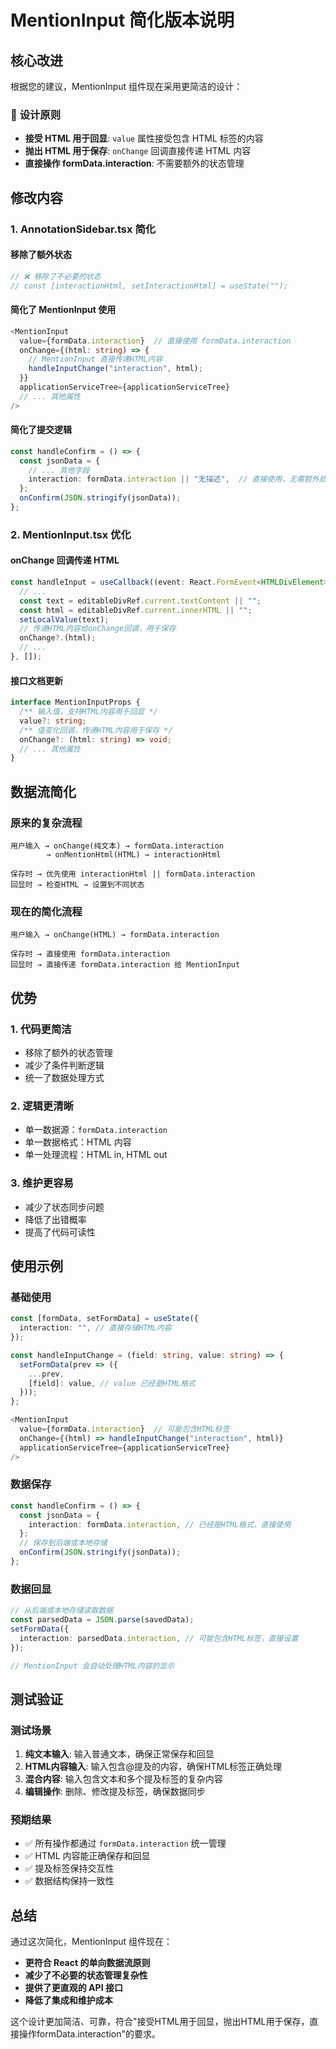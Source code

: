 # MentionInput 简化版本说明

## 核心改进

根据您的建议，MentionInput 组件现在采用更简洁的设计：

### 🎯 **设计原则**
- **接受 HTML 用于回显**: `value` 属性接受包含 HTML 标签的内容
- **抛出 HTML 用于保存**: `onChange` 回调直接传递 HTML 内容
- **直接操作 formData.interaction**: 不需要额外的状态管理

## 修改内容

### 1. **AnnotationSidebar.tsx 简化**

#### 移除了额外状态
```typescript
// ❌ 移除了不必要的状态
// const [interactionHtml, setInteractionHtml] = useState("");
```

#### 简化了 MentionInput 使用
```typescript
<MentionInput
  value={formData.interaction}  // 直接使用 formData.interaction
  onChange={(html: string) => {
    // MentionInput 直接传递HTML内容
    handleInputChange("interaction", html);
  }}
  applicationServiceTree={applicationServiceTree}
  // ... 其他属性
/>
```

#### 简化了提交逻辑
```typescript
const handleConfirm = () => {
  const jsonData = {
    // ... 其他字段
    interaction: formData.interaction || "无描述",  // 直接使用，无需额外处理
  };
  onConfirm(JSON.stringify(jsonData));
};
```

### 2. **MentionInput.tsx 优化**

#### onChange 回调传递 HTML
```typescript
const handleInput = useCallback((event: React.FormEvent<HTMLDivElement>) => {
  // ...
  const text = editableDivRef.current.textContent || "";
  const html = editableDivRef.current.innerHTML || "";
  setLocalValue(text);
  // 传递HTML内容给onChange回调，用于保存
  onChange?.(html);
  // ...
}, []);
```

#### 接口文档更新
```typescript
interface MentionInputProps {
  /** 输入值，支持HTML内容用于回显 */
  value?: string;
  /** 值变化回调，传递HTML内容用于保存 */
  onChange?: (html: string) => void;
  // ... 其他属性
}
```

## 数据流简化

### 原来的复杂流程
```
用户输入 → onChange(纯文本) → formData.interaction
        → onMentionHtml(HTML) → interactionHtml

保存时 → 优先使用 interactionHtml || formData.interaction
回显时 → 检查HTML → 设置到不同状态
```

### 现在的简化流程
```
用户输入 → onChange(HTML) → formData.interaction

保存时 → 直接使用 formData.interaction
回显时 → 直接传递 formData.interaction 给 MentionInput
```

## 优势

### 1. **代码更简洁**
- 移除了额外的状态管理
- 减少了条件判断逻辑
- 统一了数据处理方式

### 2. **逻辑更清晰**
- 单一数据源：`formData.interaction`
- 单一数据格式：HTML 内容
- 单一处理流程：HTML in, HTML out

### 3. **维护更容易**
- 减少了状态同步问题
- 降低了出错概率
- 提高了代码可读性

## 使用示例

### 基础使用
```typescript
const [formData, setFormData] = useState({
  interaction: "", // 直接存储HTML内容
});

const handleInputChange = (field: string, value: string) => {
  setFormData(prev => ({
    ...prev,
    [field]: value, // value 已经是HTML格式
  }));
};

<MentionInput
  value={formData.interaction}  // 可能包含HTML标签
  onChange={(html) => handleInputChange("interaction", html)}
  applicationServiceTree={applicationServiceTree}
/>
```

### 数据保存
```typescript
const handleConfirm = () => {
  const jsonData = {
    interaction: formData.interaction, // 已经是HTML格式，直接使用
  };
  // 保存到后端或本地存储
  onConfirm(JSON.stringify(jsonData));
};
```

### 数据回显
```typescript
// 从后端或本地存储读取数据
const parsedData = JSON.parse(savedData);
setFormData({
  interaction: parsedData.interaction, // 可能包含HTML标签，直接设置
});

// MentionInput 会自动处理HTML内容的显示
```

## 测试验证

### 测试场景
1. **纯文本输入**: 输入普通文本，确保正常保存和回显
2. **HTML内容输入**: 输入包含@提及的内容，确保HTML标签正确处理
3. **混合内容**: 输入包含文本和多个提及标签的复杂内容
4. **编辑操作**: 删除、修改提及标签，确保数据同步

### 预期结果
- ✅ 所有操作都通过 `formData.interaction` 统一管理
- ✅ HTML 内容能正确保存和回显
- ✅ 提及标签保持交互性
- ✅ 数据结构保持一致性

## 总结

通过这次简化，MentionInput 组件现在：
- **更符合 React 的单向数据流原则**
- **减少了不必要的状态管理复杂性**
- **提供了更直观的 API 接口**
- **降低了集成和维护成本**

这个设计更加简洁、可靠，符合"接受HTML用于回显，抛出HTML用于保存，直接操作formData.interaction"的要求。
